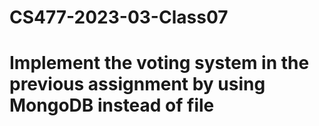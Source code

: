 # CS477-2023-03-Class07
# Implement the voting system in the previous assignment by using MongoDB instead of file
